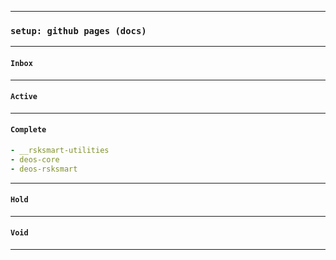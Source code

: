 
---
### `setup: github pages (docs)`
---

#### `Inbox`
---

#### `Active`
---

#### `Complete`
```yaml
- __rsksmart-utilities
- deos-core
- deos-rsksmart
```
---

#### `Hold`
---

#### `Void`
---
